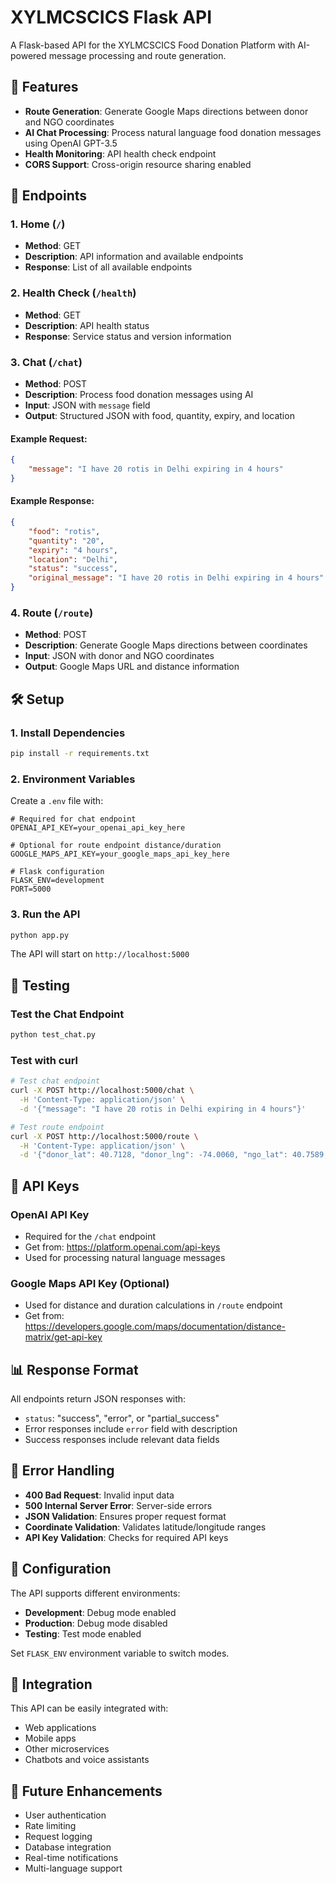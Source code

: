 # XYLMCSCICS Flask API

A Flask-based API for the XYLMCSCICS Food Donation Platform with AI-powered message processing and route generation.

## 🚀 Features

- **Route Generation**: Generate Google Maps directions between donor and NGO coordinates
- **AI Chat Processing**: Process natural language food donation messages using OpenAI GPT-3.5
- **Health Monitoring**: API health check endpoint
- **CORS Support**: Cross-origin resource sharing enabled

## 📁 Endpoints

### 1. Home (`/`)
- **Method**: GET
- **Description**: API information and available endpoints
- **Response**: List of all available endpoints

### 2. Health Check (`/health`)
- **Method**: GET
- **Description**: API health status
- **Response**: Service status and version information

### 3. Chat (`/chat`)
- **Method**: POST
- **Description**: Process food donation messages using AI
- **Input**: JSON with `message` field
- **Output**: Structured JSON with food, quantity, expiry, and location

#### Example Request:
```json
{
    "message": "I have 20 rotis in Delhi expiring in 4 hours"
}
```

#### Example Response:
```json
{
    "food": "rotis",
    "quantity": "20",
    "expiry": "4 hours",
    "location": "Delhi",
    "status": "success",
    "original_message": "I have 20 rotis in Delhi expiring in 4 hours"
}
```

### 4. Route (`/route`)
- **Method**: POST
- **Description**: Generate Google Maps directions between coordinates
- **Input**: JSON with donor and NGO coordinates
- **Output**: Google Maps URL and distance information

## 🛠️ Setup

### 1. Install Dependencies
```bash
pip install -r requirements.txt
```

### 2. Environment Variables
Create a `.env` file with:
```env
# Required for chat endpoint
OPENAI_API_KEY=your_openai_api_key_here

# Optional for route endpoint distance/duration
GOOGLE_MAPS_API_KEY=your_google_maps_api_key_here

# Flask configuration
FLASK_ENV=development
PORT=5000
```

### 3. Run the API
```bash
python app.py
```

The API will start on `http://localhost:5000`

## 🧪 Testing

### Test the Chat Endpoint
```bash
python test_chat.py
```

### Test with curl
```bash
# Test chat endpoint
curl -X POST http://localhost:5000/chat \
  -H 'Content-Type: application/json' \
  -d '{"message": "I have 20 rotis in Delhi expiring in 4 hours"}'

# Test route endpoint
curl -X POST http://localhost:5000/route \
  -H 'Content-Type: application/json' \
  -d '{"donor_lat": 40.7128, "donor_lng": -74.0060, "ngo_lat": 40.7589, "ngo_lng": -73.9851}'
```

## 🔑 API Keys

### OpenAI API Key
- Required for the `/chat` endpoint
- Get from: https://platform.openai.com/api-keys
- Used for processing natural language messages

### Google Maps API Key (Optional)
- Used for distance and duration calculations in `/route` endpoint
- Get from: https://developers.google.com/maps/documentation/distance-matrix/get-api-key

## 📊 Response Format

All endpoints return JSON responses with:
- `status`: "success", "error", or "partial_success"
- Error responses include `error` field with description
- Success responses include relevant data fields

## 🚨 Error Handling

- **400 Bad Request**: Invalid input data
- **500 Internal Server Error**: Server-side errors
- **JSON Validation**: Ensures proper request format
- **Coordinate Validation**: Validates latitude/longitude ranges
- **API Key Validation**: Checks for required API keys

## 🔧 Configuration

The API supports different environments:
- **Development**: Debug mode enabled
- **Production**: Debug mode disabled
- **Testing**: Test mode enabled

Set `FLASK_ENV` environment variable to switch modes.

## 📱 Integration

This API can be easily integrated with:
- Web applications
- Mobile apps
- Other microservices
- Chatbots and voice assistants

## 🚀 Future Enhancements

- User authentication
- Rate limiting
- Request logging
- Database integration
- Real-time notifications
- Multi-language support
